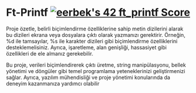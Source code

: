 # Ft-Printf [![eerbek's 42 ft_printf Score](https://badge42.vercel.app/api/v2/cllas95s5002608ljs4q4rgdt/project/2860073)](https://github.com/JaeSeoKim/badge42)

Proje özetle, belirli biçimlendirme özelliklerine sahip metin dizilerini alarak bu dizileri ekrana veya dosyalara çıktı olarak yazmanızı gerektirir. Örneğin, %d ile tamsayılar, %s ile karakter dizileri gibi biçimlendirme özelliklerini desteklemelisiniz. Ayrıca, işaretleme, alan genişliği, hassasiyet gibi özellikleri de ele almanız gerekebilir.

Bu proje, verileri biçimlendirerek çıktı üretme, string manipülasyonu, bellek yönetimi ve döngüler gibi temel programlama yeteneklerinizi geliştirmenizi sağlar. Ayrıca, yazılım mühendisliği ve proje yönetimi konularında da deneyim kazanmanıza yardımcı olabilir
